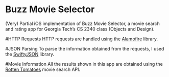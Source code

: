 # Buzz Movie Selector
(Very) Partial iOS implementation of Buzz Movie Selector, a movie search and rating app for Georgia Tech’s CS 2340 class (Objects and Design).

#HTTP Requests
HTTP requests are handled using the [Alamofire](https://github.com/Alamofire/Alamofire) library.

#JSON Parsing
To parse the information obtained from the requests, I used the [SwiftyJSON](https://github.com/SwiftyJSON/SwiftyJSON) library.

#Movie Information
All the results shown in this app are obtained using the [Rotten Tomatoes](https://developer.rottentomatoes.com/) movie search API.
